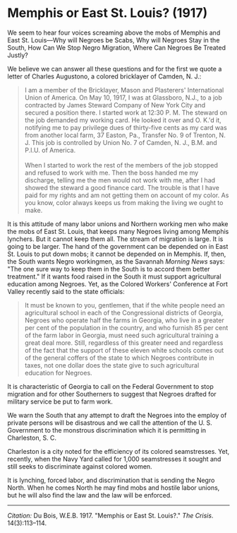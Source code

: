 <!--
title:   Memphis or East St. Louis?
author:  Du Bois, W.E.B.
journal: The Crisis
year:    1917
volume:  14
issue:   3
pages:   113-114
-->
# Memphis or East St. Louis? (1917)

We seem to hear four voices screaming above the mobs of Memphis and East St. Louis—Why will Negroes be Scabs, Why will Negroes Stay in the South, How Can We Stop Negro Migration, Where Can Negroes Be Treated Justly?

We believe we can answer all these questions and for the first we quote a letter of Charles Augustono, a colored bricklayer of Camden, N. J.:

> I am a member of the Bricklayer, Mason and Plasterers' International Union of America. On May 10, 1917, I was at Glassboro, N.J., to a job contracted by James Steward Company of New York City and secured a position there. I started work at 12:30 P. M. The steward on the job demanded my working card. He looked it over and O. K.'d it, notifying me to pay privilege dues of thirty-five cents as my card was from another local farm, 37 Easton, Pa., Transfer No. 9 of Trenton, N. J. This job is controlled by Union No. 7 of Camden, N. J., B.M. and P.I.U. of America.     
> &nbsp;  
> When I started to work the rest of the members of the job stopped and refused to work with me. Then the boss handed me my discharge, telling me the men would not work with me, after I had showed the steward a good finance card. The trouble is that I have paid for my rights and am not getting them on account of my color. As you know, color always keeps us from making the living we ought to make.

It is this attitude of many labor unions and Northern working men who make the mobs of East St. Louis, that keeps many Negroes living among Memphis lynchers. But it cannot keep them all. The stream of migration is large. It is going to be larger. The hand of the government can be depended on in East St. Louis to put down mobs; it cannot be depended on in Memphis. If, then, the South wants Negro workingmen, as the Savannah *Morning News* says: "The one sure way to keep them in the South is to accord them better treatment." If it wants food raised in the South it must support agricultural education among Negroes. Yet, as the Colored Workers' Conference at Fort Valley recently said to the state officials:

> It must be known to you, gentlemen, that if the white people need an agricultural school in each of the Congressional districts of Georgia, Negroes who operate half the farms in Georgia, who live in a greater per cent of the population in the country, and who furnish 85 per cent of the farm labor in Georgia, must need such agricultural training a great deal more. Still, regardless of this greater need and regardless of the fact that the support of these eleven white schools comes out of the general coffers of the state to which Negroes contribute in taxes, not one dollar does the state give to such agricultural education for Negroes.

It is characteristic of Georgia to call on the Federal Government to stop migration and for other Southerners to suggest that Negroes drafted for military service be put to farm work.

We warn the South that any attempt to draft the Negroes into the employ of private persons will be disastrous and we call the attention of the U. S. Government to the monstrous discrimination which it is permitting in Charleston, S. C.

Charleston is a city noted for the efficiency of its colored seamstresses. Yet, recently, when the Navy Yard called for 1,000 seamstresses it sought and still seeks to discriminate against colored women.

It is lynching, forced labor, and discrimination that is sending the Negro North. When he comes North he may find mobs and hostile labor unions, but he will also find the law and the law will be enforced.

______________
*Citation:* Du Bois, W.E.B. 1917. "Memphis or East St. Louis?." *The Crisis*. 14(3):113&ndash;114.